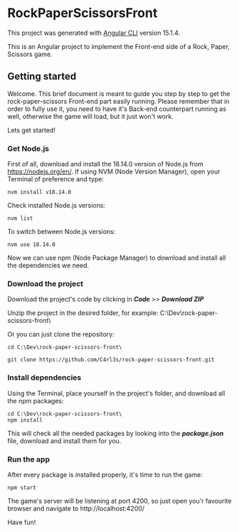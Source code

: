 # RockPaperScissorsFront

This project was generated with [Angular CLI](https://github.com/angular/angular-cli) version 15.1.4.

This is an Angular project to implement the Front-end side of a Rock, Paper, Scissors game.

## Getting started
Welcome. This brief document is meant to guide you step by step to get the rock-paper-scissors Front-end part easily running. Please remember that in order to fully use it, you need to have it's Back-end counterpart running as well, otherwise the game will load, but it just won't work.

Lets get started!

### Get Node.js

First of all, download and install the 18.14.0 version of Node.js from https://nodejs.org/en/.
If using NVM (Node Version Manager), open your Terminal of preference and type:
```shell
nvm install v18.14.0
```
Check installed Node.js versions:
```shell
nvm list
```
To switch between Node.js versions:
```shell
nvm use 18.14.0
```
Now we can use npm (Node Package Manager) to download and install all the dependencies we need.

### Download the project
Download the project's code by clicking in ***Code*** >> ***Download ZIP***

Unzip the project in the desired folder, for example: C:\Dev\rock-paper-scissors-front\

Or you can just clone the repository:
```shell
cd C:\Dev\rock-paper-scissors-front\
```
```shell
git clone https://github.com/C4rl3s/rock-paper-scissors-front.git
```


### Install dependencies
Using the Terminal, place yourself in the project's folder, and download all the npm packages:
```shell
cd C:\Dev\rock-paper-scissors-front\
npm install
```
This will check all the needed packages by looking into the ***package.json*** file, download and install them for you.

### Run the app

After every package is installed properly, it's time to run the game:
```shell
npm start
```
The game's server will be listening at port 4200, so just open you'r favourite browser and navigate to http://localhost:4200/

Have fun!
